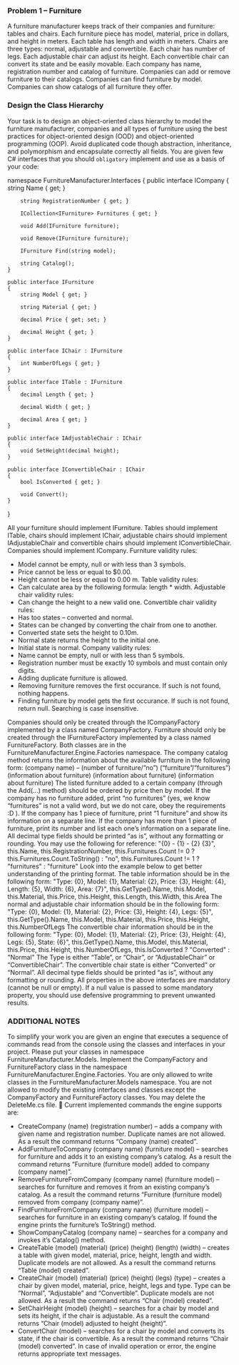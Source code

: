 ### Problem 1 – Furniture

A furniture manufacturer keeps track of their companies and furniture: tables and chairs. Each furniture piece has model, material, price in dollars, and height in meters. Each table has length and width in meters. Chairs are three types: normal, adjustable and convertible. Each chair has number of legs. Each adjustable chair can adjust its height. Each convertible chair can convert its state and be easily movable. Each company has name, registration number and catalog of furniture. Companies can add or remove furniture to their catalogs. Companies can find furniture by model. Companies can show catalogs of all furniture they offer. 

### Design the Class Hierarchy

Your task is to design an object-oriented class hierarchy to model the furniture manufacturer, companies and all types of furniture using the best practices for object-oriented design (OOD) and object-oriented programming (OOP). Avoid duplicated code though abstraction, inheritance, and polymorphism and encapsulate correctly all fields.
You are given few C# interfaces that you should `obligatory` implement and use as a basis of your code:

namespace FurnitureManufacturer.Interfaces
{
    public interface ICompany
    {
        string Name { get; }

        string RegistrationNumber { get; }

        ICollection<IFurniture> Furnitures { get; }

        void Add(IFurniture furniture);

        void Remove(IFurniture furniture);

        IFurniture Find(string model);

        string Catalog();
    }

    public interface IFurniture
    {
        string Model { get; }

        string Material { get; }

        decimal Price { get; set; }

        decimal Height { get; }
    }

    public interface IChair : IFurniture
    {
        int NumberOfLegs { get; }
    }

    public interface ITable : IFurniture
    {
        decimal Length { get; }

        decimal Width { get; }

        decimal Area { get; }
    }

    public interface IAdjustableChair : IChair
    {
        void SetHeight(decimal height);
    }

    public interface IConvertibleChair : IChair
    {
        bool IsConverted { get; }

        void Convert();
    }
}

All your furniture should implement IFurniture. Tables should implement ITable, chairs should implement IChair, adjustable chairs should implement IAdjustableChair and convertible chairs should implement IConvertibleChair. Companies should implement ICompany.
Furniture validity rules:
*	Model cannot be empty, null or with less than 3 symbols.
*	Price cannot be less or equal to $0.00.
*	Height cannot be less or equal to 0.00 m.
Table validity rules:
*	Can calculate area by the following formula: length * width.
Adjustable chair validity rules:
*	Can change the height to a new valid one. 
Convertible chair validity rules:
*	Has too states – converted and normal.
*	States can be changed by converting the chair from one to another.
*	Converted state sets the height to 0.10m.
*	Normal state returns the height to the initial one.
*	Initial state is normal.
Company validity rules:
*	Name cannot be empty, null or with less than 5 symbols.
*	Registration number must be exactly 10 symbols and must contain only digits. 
*	Adding duplicate furniture is allowed.
*	Removing furniture removes the first occurance. If such is not found, nothing happens.
*	Finding furniture by model gets the first occurance. If such is not found, return null. Searching is case insensitive.

Companies should only be created through the ICompanyFactory implemented by a class named CompanyFactory. Furniture should only be created through the IFurnitureFactory implemented by a class named FurnitureFactory. Both classes are in the FurnitureManufacturer.Engine.Factories namespace.
The company catalog method returns the information about the available furniture in the following form:
(company name) – (number of furniture/”no”) (“furniture”/”furnitures”)
(information about furniture)
(information about furniture)
(information about furniture)
The listed furniture added to a certain company (through the Add(…) method) should be ordered by price then by model. If the company has no furniture added, print “no furnitures” (yes, we know “furnitures” is not a valid word, but we do not care, obey the requirements :D ). If the company has 1 piece of furniture, print “1 furniture” and show its information on a separate line. If the company has more than 1 piece of furniture, print its number and list each one’s information on a separate line. All decimal type fields should be printed “as is”, without any formatting or rounding.
You may use the following for reference:
"{0} - {1} - {2} {3}",
this.Name,
this.RegistrationNumber,
this.Furnitures.Count != 0 ? this.Furnitures.Count.ToString() : "no",
this.Furnitures.Count != 1 ? "furnitures" : "furniture"
Look into the example below to get better understanding of the printing format. 
The table information should be in the following form:
"Type: {0}, Model: {1}, Material: {2}, Price: {3}, Height: {4}, Length: {5}, Width: {6}, Area: {7}", this.GetType().Name, this.Model, this.Material, this.Price, this.Height,  this.Length, this.Width, this.Area
The normal and adjustable chair information should be in the following form:
"Type: {0}, Model: {1}, Material: {2}, Price: {3}, Height: {4}, Legs: {5}", this.GetType().Name, this.Model, this.Material, this.Price, this.Height, this.NumberOfLegs
The convertible chair information should be in the following form:
"Type: {0}, Model: {1}, Material: {2}, Price: {3}, Height: {4}, Legs: {5}, State: {6}", this.GetType().Name, this.Model, this.Material, this.Price, this.Height, this.NumberOfLegs, this.IsConverted ? "Converted" : "Normal"
The Type is either “Table“, or “Chair”, or “AdjustableChair” or “ConvertibleChair”. The convertible chair state is either “Converted” or “Normal”. All decimal type fields should be printed “as is”, without any formatting or rounding.
All properties in the above interfaces are mandatory (cannot be null or empty).
If a null value is passed to some mandatory property, you should use defensive programming to prevent unwanted results.

### ADDITIONAL NOTES

To simplify your work you are given an engine that executes a sequence of commands read from the console using the classes and interfaces in your project. Please put your classes in namespace FurnitureManufacturer.Models. Implement the CompanyFactory and FurnitureFactory class in the namespace FurnitureManufacturer.Engine.Factories.
You are only allowed to write classes in the FurnitureManufacturer.Models namespace. You are not allowed to modify the existing interfaces and classes except the CompanyFactory and FurnitureFactory classes. You may delete the DeleteMe.cs file. 
Current implemented commands the engine supports are:
*	CreateCompany (name) (registration number) – adds a company with given name and registration number. Duplicate names are not allowed. As a result the command returns “Company (name) created”.
*	AddFurnitureToCompany (company name) (furniture model) – searches for furniture and adds it to an existing company’s catalog. As a result the command returns “Furniture (furniture model) added to company (company name)”.
*	RemoveFurnitureFromCompany (company name) (furniture model) – searches for furniture and removes it from an existing company’s catalog. As a result the command returns “Furniture (furniture model) removed from company (company name)”.
*	FindFurnitureFromCompany (company name) (furniture model) – searches for furniture in an existing company’s catalog. If found the engine prints the furniture’s ToString() method.
*	ShowCompanyCatalog (company name) – searches for a company and invokes it’s Catalog() method.
*	CreateTable (model) (material) (price) (height) (length) (width) – creates a table with given model, material, price, height, length and width. Duplicate models are not allowed. As a result the command returns “Table (model) created”.
*	CreateChair (model) (material) (price) (height) (legs) (type) – creates a chair by given model, material, price, height, legs and type. Type can be “Normal”, “Adjustable” and “Convertible”. Duplicate models are not allowed. As a result the command returns “Chair (model) created”.
*	SetChairHeight (model) (height) – searches for a chair by model and sets its height, if the chair is adjustable. As a result the command returns “Chair (model) adjusted to height (height)”.
*	ConvertChair (model) – searches for a chair by model and converts its state, if the chair is convertible. As a result the command returns “Chair (model) converted”.
In case of invalid operation or error, the engine returns appropriate text messages.
